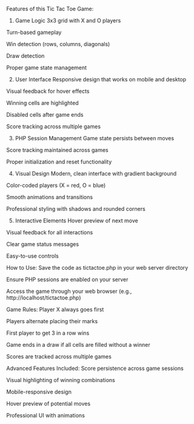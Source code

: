Features of this Tic Tac Toe Game:
1. Game Logic
3x3 grid with X and O players

Turn-based gameplay

Win detection (rows, columns, diagonals)

Draw detection

Proper game state management

2. User Interface
Responsive design that works on mobile and desktop

Visual feedback for hover effects

Winning cells are highlighted

Disabled cells after game ends

Score tracking across multiple games

3. PHP Session Management
Game state persists between moves

Score tracking maintained across games

Proper initialization and reset functionality

4. Visual Design
Modern, clean interface with gradient background

Color-coded players (X = red, O = blue)

Smooth animations and transitions

Professional styling with shadows and rounded corners

5. Interactive Elements
Hover preview of next move

Visual feedback for all interactions

Clear game status messages

Easy-to-use controls

How to Use:
Save the code as tictactoe.php in your web server directory

Ensure PHP sessions are enabled on your server

Access the game through your web browser (e.g., http://localhost/tictactoe.php)

Game Rules:
Player X always goes first

Players alternate placing their marks

First player to get 3 in a row wins

Game ends in a draw if all cells are filled without a winner

Scores are tracked across multiple games

Advanced Features Included:
Score persistence across game sessions

Visual highlighting of winning combinations

Mobile-responsive design

Hover preview of potential moves

Professional UI with animations